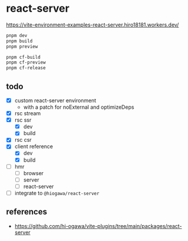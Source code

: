 # react-server

https://vite-environment-examples-react-server.hiro18181.workers.dev/

```sh
pnpm dev
pnpm build
pnpm preview

pnpm cf-build
pnpm cf-preview
pnpm cf-release
```

## todo

- [x] custom react-server environment
  - with a patch for noExternal and optimizeDeps
- [x] rsc stream
- [x] rsc ssr
  - [x] dev
  - [x] build
- [x] rsc csr
- [x] client reference
  - [x] dev
  - [x] build
- [ ] hmr
  - [ ] browser
  - [ ] server
  - [ ] react-server
- [ ] integrate to `@hiogawa/react-server`

## references

- https://github.com/hi-ogawa/vite-plugins/tree/main/packages/react-server
